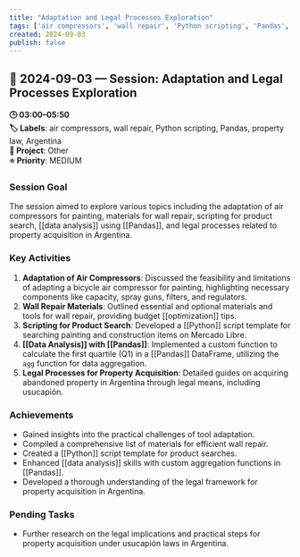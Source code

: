 ```yaml
---
title: "Adaptation and Legal Processes Exploration"
tags: ['air compressors', 'wall repair', 'Python scripting', 'Pandas', 'property law', 'Argentina']
created: 2024-09-03
publish: false
---
```


## 📅 2024-09-03 — Session: Adaptation and Legal Processes Exploration

**🕒 03:00–05:50**  
**🏷️ Labels**: air compressors, wall repair, Python scripting, Pandas, property law, Argentina  
**📂 Project**: Other  
**⭐ Priority**: MEDIUM  


### Session Goal
The session aimed to explore various topics including the adaptation of air compressors for painting, materials for wall repair, scripting for product search, [[data analysis]] using [[Pandas]], and legal processes related to property acquisition in Argentina.

### Key Activities
1. **Adaptation of Air Compressors**: Discussed the feasibility and limitations of adapting a bicycle air compressor for painting, highlighting necessary components like capacity, spray guns, filters, and regulators.
2. **Wall Repair Materials**: Outlined essential and optional materials and tools for wall repair, providing budget [[optimization]] tips.
3. **Scripting for Product Search**: Developed a [[Python]] script template for searching painting and construction items on Mercado Libre.
4. **[[Data Analysis]] with [[Pandas]]**: Implemented a custom function to calculate the first quartile (Q1) in a [[Pandas]] DataFrame, utilizing the `agg` function for data aggregation.
5. **Legal Processes for Property Acquisition**: Detailed guides on acquiring abandoned property in Argentina through legal means, including usucapión.

### Achievements
- Gained insights into the practical challenges of tool adaptation.
- Compiled a comprehensive list of materials for efficient wall repair.
- Created a [[Python]] script template for product searches.
- Enhanced [[data analysis]] skills with custom aggregation functions in [[Pandas]].
- Developed a thorough understanding of the legal framework for property acquisition in Argentina.

### Pending Tasks
- Further research on the legal implications and practical steps for property acquisition under usucapión laws in Argentina.
